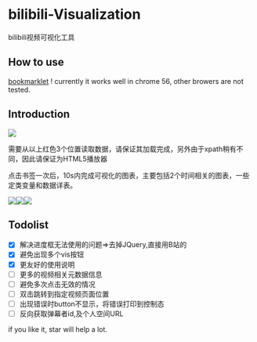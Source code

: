 # bilibili-Visualization
bilibili视频可视化工具

## How to use


[bookmarklet](http://vis.h12345jack.me/bilibili-Visualization/src/index.html)
! currently it works well in chrome 56, other browers are not tested. 

## Introduction

![](http://ww1.sinaimg.cn/mw690/006C73MUly1fd1sake0twj30zc0ox10k)

需要从以上红色3个位置读取数据，请保证其加载完成，另外由于xpath稍有不同，因此请保证为HTML5播放器

点击书签一次后，10s内完成可视化的图表，主要包括2个时间相关的图表，一些定类变量和数据详表。

![](http://ww1.sinaimg.cn/mw690/006C73MUly1fd1s72wh7qj310a0omjwg)![](http://ww1.sinaimg.cn/mw690/006C73MUly1fd1s72opxrj30nf0k2mzp)![](http://ww1.sinaimg.cn/mw690/006C73MUly1fd1s72rfqwj30xg0najwe)


## Todolist
- [x] 解决进度框无法使用的问题=>去掉JQuery,直接用B站的
- [x] 避免出现多个vis按钮
- [x] 更友好的使用说明
- [ ] 更多的视频相关元数据信息
- [ ] 避免多次点击无效的情况
- [ ] 双击跳转到指定视频页面位置
- [ ] 出现错误时button不显示，将错误打印到控制态
- [ ] 反向获取弹幕者id,及个人空间URL

if you like it, star will help a lot.
